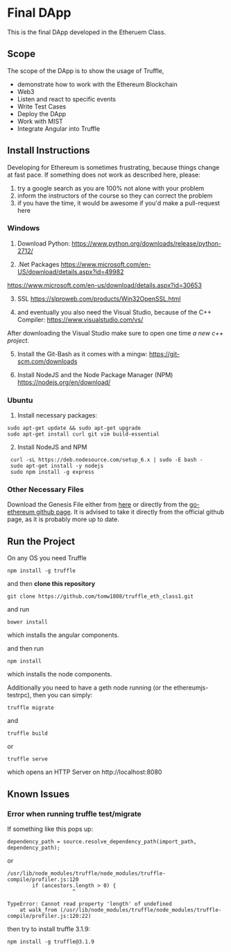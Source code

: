 # Final DApp
This is the final DApp developed in the Etheruem Class.

## Scope
The scope of the DApp is to show the usage of Truffle, 

* demonstrate how to work with the Ethereum Blockchain 
* Web3 
* Listen and react to specific events
* Write Test Cases
* Deploy the DApp
* Work with MIST
* Integrate Angular into Truffle

## Install Instructions

Developing for Ethereum is sometimes frustrating, because things change at fast pace. If something does not work as described here, please:

1. try a google search as you are 100% not alone with your problem
2. inform the instructors of the course so they can correct the problem
3. if you have the time, it would be awesome if you'd make a pull-request here

### Windows

1. Download Python:
 https://www.python.org/downloads/release/python-2712/

2. .Net Packages
 https://www.microsoft.com/en-US/download/details.aspx?id=49982

 https://www.microsoft.com/en-us/download/details.aspx?id=30653

3. SSL
 https://slproweb.com/products/Win32OpenSSL.html

4. and eventually you also need the Visual Studio, because of the C++ Compiler:
 https://www.visualstudio.com/vs/

 After downloading the Visual Studio make sure to open one time _a new c++ project_.

5. Install the Git-Bash as it comes with a mingw:
 https://git-scm.com/downloads

6. Install NodeJS and the Node Package Manager (NPM)
 https://nodejs.org/en/download/


### Ubuntu

1. Install necessary packages:
```
sudo apt-get update && sudo apt-get upgrade
sudo apt-get install curl git vim build-essential
```

2. Install NodeJS and NPM
```
 curl -sL https://deb.nodesource.com/setup_6.x | sudo -E bash -
 sudo apt-get install -y nodejs
 sudo npm install -g express
```


### Other Necessary Files

Download the Genesis File either from [here](genesis.json) or directly from the [go-ethereum github page](https://github.com/ethereum/go-ethereum#operating-a-private-network). It is advised to take it directly from the official github page, as it is probably more up to date.

## Run the Project

On any OS you need Truffle

```
npm install -g truffle
```

and then **clone this repository**
```
git clone https://github.com/tomw1808/truffle_eth_class1.git
```
and run

```
bower install
```

which installs the angular components.

and then run

```
npm install
```

which installs the node components.

Additionally you need to have a geth node running (or the ethereumjs-testrpc), then you can simply:

```
truffle migrate
```

and

```
truffle build
```

or

```
truffle serve
```

which opens an HTTP Server on http://localhost:8080

## Known Issues

### Error when running truffle test/migrate

If something like this pops up:
```
dependency_path = source.resolve_dependency_path(import_path, dependency_path);
```

or

```
/usr/lib/node_modules/truffle/node_modules/truffle-compile/profiler.js:120
        if (ancestors.length > 0) {
                     ^

TypeError: Cannot read property 'length' of undefined
    at walk_from (/usr/lib/node_modules/truffle/node_modules/truffle-compile/profiler.js:120:22)

```

then try to install truffle 3.1.9:

```
npm install -g truffle@3.1.9
```


